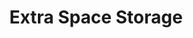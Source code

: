 ---
title: "Extra Space Storage"
url: /columbia/extra-space-storage-clemson-road-2/
shop: storage rental
---